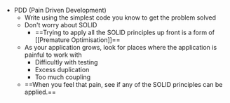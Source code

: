 - PDD (Pain Driven Development)
	- Write using the simplest code you know to get the problem solved
	- Don't worry about SOLID
		- ==Trying to apply all the SOLID principles up front is a form of [[Premature Optimisation]]==
	- As your application grows, look for places where the application is painful to work with
		- Difficultly with testing 
		- Excess duplication
		- Too much coupling
	- ==When you feel that pain, see if any of the SOLID principles can be applied.==